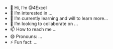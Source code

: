 - 👋 Hi, I’m @4Excel
- 👀 I’m interested in ...
- 🌱 I’m currently learning and will to learn more...
- 💞️ I’m looking to collaborate on ...
- 📫 How to reach me ...
- 😄 Pronouns: ...
- ⚡ Fun fact: ...

<!---
4Excel/4Excel is a ✨ special ✨ repository because its `README.md` (this file) appears on your GitHub profile.
You can click the Preview link to take a look at your changes.
--->
